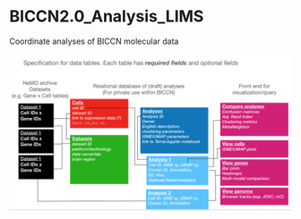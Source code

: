 # BICCN2.0_Analysis_LIMS
Coordinate analyses of BICCN molecular data

![Diagram of data structure](https://github.com/mukamel-lab/BICCN2.0_Analysis_LIMS/blob/master/doc/BICCN_LIMS_schema.png)
